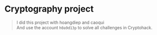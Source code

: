 # Cryptography project

> I did this project with hoangdiep and caoqui<br/>
> And use the account `h0a9d13p` to solve all challenges in Cryptohack.
